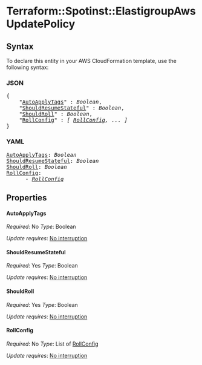# Terraform::Spotinst::ElastigroupAws UpdatePolicy

## Syntax

To declare this entity in your AWS CloudFormation template, use the following syntax:

### JSON

<pre>
{
    "<a href="#autoapplytags" title="AutoApplyTags">AutoApplyTags</a>" : <i>Boolean</i>,
    "<a href="#shouldresumestateful" title="ShouldResumeStateful">ShouldResumeStateful</a>" : <i>Boolean</i>,
    "<a href="#shouldroll" title="ShouldRoll">ShouldRoll</a>" : <i>Boolean</i>,
    "<a href="#rollconfig" title="RollConfig">RollConfig</a>" : <i>[ <a href="updatepolicy-rollconfig.md">RollConfig</a>, ... ]</i>
}
</pre>

### YAML

<pre>
<a href="#autoapplytags" title="AutoApplyTags">AutoApplyTags</a>: <i>Boolean</i>
<a href="#shouldresumestateful" title="ShouldResumeStateful">ShouldResumeStateful</a>: <i>Boolean</i>
<a href="#shouldroll" title="ShouldRoll">ShouldRoll</a>: <i>Boolean</i>
<a href="#rollconfig" title="RollConfig">RollConfig</a>: <i>
      - <a href="updatepolicy-rollconfig.md">RollConfig</a></i>
</pre>

## Properties

#### AutoApplyTags

_Required_: No
_Type_: Boolean

_Update requires_: [No interruption](https://docs.aws.amazon.com/AWSCloudFormation/latest/UserGuide/using-cfn-updating-stacks-update-behaviors.html#update-no-interrupt)

#### ShouldResumeStateful

_Required_: Yes
_Type_: Boolean

_Update requires_: [No interruption](https://docs.aws.amazon.com/AWSCloudFormation/latest/UserGuide/using-cfn-updating-stacks-update-behaviors.html#update-no-interrupt)

#### ShouldRoll

_Required_: Yes
_Type_: Boolean

_Update requires_: [No interruption](https://docs.aws.amazon.com/AWSCloudFormation/latest/UserGuide/using-cfn-updating-stacks-update-behaviors.html#update-no-interrupt)

#### RollConfig

_Required_: No
_Type_: List of <a href="updatepolicy-rollconfig.md">RollConfig</a>

_Update requires_: [No interruption](https://docs.aws.amazon.com/AWSCloudFormation/latest/UserGuide/using-cfn-updating-stacks-update-behaviors.html#update-no-interrupt)

